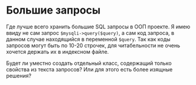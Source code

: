 Большие запросы
======

Где лучше всего хранить большие SQL запросы в ООП проекте. Я имею ввиду не сам запрос `$mysqli->query($query)`, а сам код запроса, в данном случае находящийся в переменной `$query`. Так как коды запросов могут быть по 10-20 строчек, для читабельности не очень хочется держать их в индексном файле.

Будет ли уместно создать отдельный класс, содержащий только свойства из текста запросов? Или для этого есть более изящные решения?
